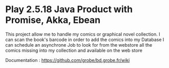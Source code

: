 <h1>Play 2.5.18 Java Product with Promise, Akka, Ebean</h1>


This project allow me to handle my comics or graphical novel collection.
I can scan the book's barcode in order to add the comics into my Database
I can schedule an asynchrone Job  to look for from the webstore all the comics missing into my collection and available on the web store

Documentation : https://github.com/grobe/bd.grobe.fr/wiki
